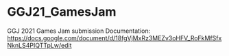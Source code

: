 # GGJ21_GamesJam
GGJ 2021 Games Jam submission
Documentation: https://docs.google.com/document/d/18fgVjMxRz3MEZv3oHFV_RoFkMfSfxNknLS4PIQTTpLw/edit
